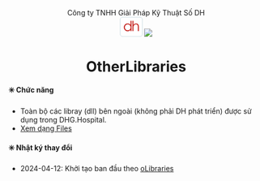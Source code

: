 <div align="center">Công ty TNHH Giải Pháp Kỹ Thuật Số DH</div>
<div align="center">  
  <img src="https://raw.githubusercontent.com/dh-hos-code/otherlibraries/main/Logo/logo-dhsolutions.png" width=45>
  <img src="https://raw.githubusercontent.com/dh-hos/dhg.hospitalprinter/main/Deploy_Tools/Logo.ico" width=40>
</div>
<div align="center">

# OtherLibraries

</div>

#### :eight_spoked_asterisk: Chức năng

- Toàn bộ các libray (dll) bên ngoài (không phải DH phát triển) được sử dụng trong DHG.Hospital.
- [Xem dạng Files](https://github.com/dh-hos-code/otherlibraries/blob/main/Readme.md)

#### :eight_spoked_asterisk: Nhật ký thay đổi

- 2024-04-12: Khởi tạo ban đầu theo [oLibraries](https://github.com/dh-hos/oLibraries)
